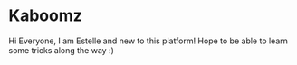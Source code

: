 # Kaboomz

Hi Everyone,
I am Estelle and new to this platform! Hope to be able to learn some tricks along the way :)

